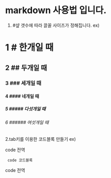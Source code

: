 # markdown 사용법 입니다.

  1. #샾 갯수에 따라 끌꼴 사이즈가 정해집니다.
  ex)
  # 1 # 한개일 때
  ## 2 ## 두개일 때
  ### 3  ### 세개일 때
  #### 4  #### 네개일 때
  ##### 5  ##### 다섯개일 때
  ###### 6  ###### 여섯개일 때
  
  
  
  2.tab키를 이용한 코드블록 만들기
  ex)
  
  
  code 전역
  
     code 코드블록
     
  code 전역
